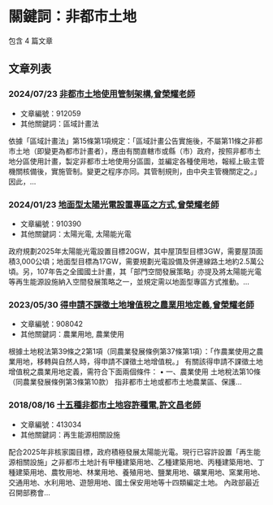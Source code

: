 # 關鍵詞：非都市土地

包含 4 篇文章

## 文章列表

### 2024/07/23 [非都市土地使用管制架構,曾榮耀老師](../../articles/912059_%E9%9D%9E%E9%83%BD%E5%B8%82%E5%9C%9F%E5%9C%B0%E4%BD%BF%E7%94%A8%E7%AE%A1%E5%88%B6%E6%9E%B6%E6%A7%8B%2C%E6%9B%BE%E6%A6%AE%E8%80%80%E8%80%81%E5%B8%AB.md)
- 文章編號：912059
- 其他關鍵詞：區域計畫法

依據「區域計畫法」第15條第1項規定：「區域計畫公告實施後，不屬第11條之非都市土地（即變更為都市計畫者），應由有關直轄市或縣（市）政府，按照非都市土地分區使用計畫，製定非都市土地使用分區圖，並編定各種使用地，報經上級主管機關核備後，實施管制。變更之程序亦同。其管制規則，由中央主管機關定之。」因此，...

### 2024/01/23 [地面型太陽光電設置專區之方式,曾榮耀老師](../../articles/910390_%E5%9C%B0%E9%9D%A2%E5%9E%8B%E5%A4%AA%E9%99%BD%E5%85%89%E9%9B%BB%E8%A8%AD%E7%BD%AE%E5%B0%88%E5%8D%80%E4%B9%8B%E6%96%B9%E5%BC%8F%2C%E6%9B%BE%E6%A6%AE%E8%80%80%E8%80%81%E5%B8%AB.md)
- 文章編號：910390
- 其他關鍵詞：太陽光電, 太陽能光電

政府規劃2025年太陽能光電設置目標20GW，其中屋頂型目標3GW，需要屋頂面積3,000公頃；地面型目標為17GW，需要規劃光電設備及併連線路土地約2.5萬公頃。另，107年告之全國國土計畫，其「部門空間發展策略」亦提及將太陽能光電等再生能源設施納入空間發展策略之一，並規定需以地面型專區方式推動。...

### 2023/05/30 [得申請不課徵土地增值稅之農業用地定義,曾榮耀老師](../../articles/908042_%E5%BE%97%E7%94%B3%E8%AB%8B%E4%B8%8D%E8%AA%B2%E5%BE%B5%E5%9C%9F%E5%9C%B0%E5%A2%9E%E5%80%BC%E7%A8%85%E4%B9%8B%E8%BE%B2%E6%A5%AD%E7%94%A8%E5%9C%B0%E5%AE%9A%E7%BE%A9%2C%E6%9B%BE%E6%A6%AE%E8%80%80%E8%80%81%E5%B8%AB.md)
- 文章編號：908042
- 其他關鍵詞：農業用地, 農業使用

根據土地稅法第39條之2第1項（同農業發展條例第37條第1項）：「作農業使用之農業用地，移轉與自然人時，得申請不課徵土地增值稅。」 有關該得申請不課徵土地增值稅之農業用地定義，需符合下面兩個條件： • 一、農業使用 土地稅法第10條（同農業發展條例第3條第10款） 指非都市土地或都市土地農業區、保護...

### 2018/08/16 [十五種非都市土地容許種電,許文昌老師](../../articles/413034_%E5%8D%81%E4%BA%94%E7%A8%AE%E9%9D%9E%E9%83%BD%E5%B8%82%E5%9C%9F%E5%9C%B0%E5%AE%B9%E8%A8%B1%E7%A8%AE%E9%9B%BB%2C%E8%A8%B1%E6%96%87%E6%98%8C%E8%80%81%E5%B8%AB.md)
- 文章編號：413034
- 其他關鍵詞：再生能源相關設施

配合2025年非核家園目標，政府積極發展太陽能光電。現行已容許設置「再生能源相關設施」之非都市土地計有甲種建築用地、乙種建築用地、丙種建築用地、丁種建築用地、農牧用地、林業用地、養殖用地、鹽業用地、礦業用地、窯業用地、交通用地、水利用地、遊憩用地、國土保安用地等十四類編定土地。 內政部最近召開部務會...

